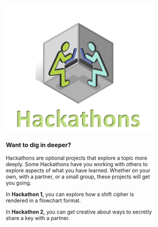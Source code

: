 
<figure class="snippetimg" style="margin: 0 auto;width:80%">
  <img src=".guides/img/hackintro.PNG">
  

### Want to dig in deeper?
Hackathons are optional projects that explore a topic more deeply.  Some Hackathons have you working with others to explore aspects of what you have learned. Whether on your own, with a partner, or a small group, these projects will get you going.

In **Hackathon 1,** you can explore how a shift cipher is rendered in a flowchart format.

In **Hackathon 2,** you can get creative about ways to secretly share a key with a partner.